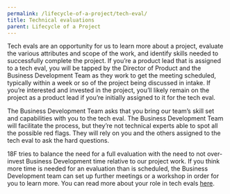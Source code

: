 ```yaml
---
permalink: /lifecycle-of-a-project/tech-eval/
title: Technical evaluations
parent: Lifecycle of a Project
---
```

Tech evals are an opportunity for us to learn more about a project, evaluate the various attributes and scope of the work, and identify skills needed to successfully complete the project. If you’re a product lead that is assigned to a tech eval, you will be tapped by the Director of Product and the Business Development Team as they work to get the meeting scheduled, typically within a week or so of the project being discussed in intake. If you’re interested and invested in the project, you’ll likely remain on the project as a product lead if you’re initially assigned to it for the tech eval.

The Business Development Team asks that you bring our team’s skill set and capabilities with you to the tech eval. The Business Development Team will facilitate the process, but they’re not technical experts able to spot all the possible red flags. They will rely on you and the others assigned to the tech eval to ask the hard questions.

18F tries to balance the need for a full evaluation with the need to not over-invest Business Development time relative to our project work. If you think more time is needed for an evaluation than is scheduled, the Business Development team can set up further meetings or a workshop in order for you to learn more. 
You can read more about your role in tech evals [here](https://docs.google.com/document/d/1N9iVTog-CNwoiVF1R13j9-_NzexeaopHtjDE-M7h3l4/edit#heading=h.8zsg1nccsdr5).
